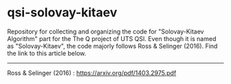 # qsi-solovay-kitaev
Repository for collecting and organizing the code for "Solovay-Kitaev Algorithm" part for the The Q project of UTS QSI.
Even though it is named as "Solovay-Kitaev", the code majorly follows Ross & Selinger (2016). Find the link to this article below.

-------
Ross & Selinger (2016) : https://arxiv.org/pdf/1403.2975.pdf

